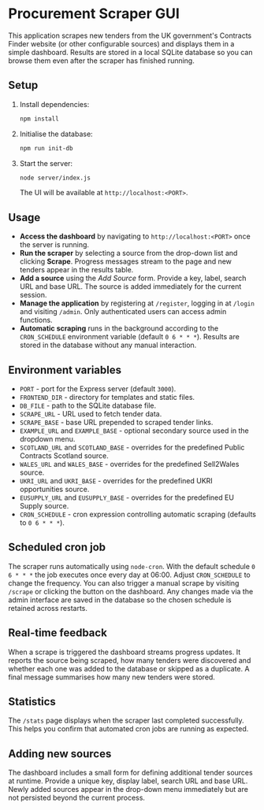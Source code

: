 # Procurement Scraper GUI

This application scrapes new tenders from the UK government's Contracts Finder website (or other configurable sources) and displays them in a simple dashboard. Results are stored in a local SQLite database so you can browse them even after the scraper has finished running.

## Setup

1. Install dependencies:
   ```bash
   npm install
   ```
2. Initialise the database:
   ```bash
   npm run init-db
   ```
3. Start the server:
   ```bash
   node server/index.js
   ```
   The UI will be available at `http://localhost:<PORT>`.

## Usage

- **Access the dashboard** by navigating to `http://localhost:<PORT>` once the
  server is running.
- **Run the scraper** by selecting a source from the drop-down list and clicking
  **Scrape**. Progress messages stream to the page and new tenders appear in the
  results table.
- **Add a source** using the *Add Source* form. Provide a key, label, search URL
  and base URL. The source is added immediately for the current session.
- **Manage the application** by registering at `/register`, logging in at
  `/login` and visiting `/admin`. Only authenticated users can access admin
  functions.
- **Automatic scraping** runs in the background according to the `CRON_SCHEDULE`
  environment variable (default `0 6 * * *`). Results are stored in the
  database without any manual interaction.

## Environment variables

- `PORT` - port for the Express server (default `3000`).
- `FRONTEND_DIR` - directory for templates and static files.
- `DB_FILE` - path to the SQLite database file.
- `SCRAPE_URL` - URL used to fetch tender data.
- `SCRAPE_BASE` - base URL prepended to scraped tender links.
- `EXAMPLE_URL` and `EXAMPLE_BASE` - optional secondary source used in the
  dropdown menu.
- `SCOTLAND_URL` and `SCOTLAND_BASE` - overrides for the predefined Public
  Contracts Scotland source.
- `WALES_URL` and `WALES_BASE` - overrides for the predefined Sell2Wales source.
- `UKRI_URL` and `UKRI_BASE` - overrides for the predefined UKRI opportunities source.
- `EUSUPPLY_URL` and `EUSUPPLY_BASE` - overrides for the predefined EU Supply source.
- `CRON_SCHEDULE` - cron expression controlling automatic scraping (defaults to `0 6 * * *`).

## Scheduled cron job

The scraper runs automatically using `node-cron`. With the default schedule `0 6 * * *` the job executes once every day at 06:00. Adjust `CRON_SCHEDULE` to change the frequency. You can also trigger a manual scrape by visiting `/scrape` or clicking the button on the dashboard. Any changes made via the admin interface are saved in the database so the chosen schedule is retained across restarts.

## Real-time feedback

When a scrape is triggered the dashboard streams progress updates. It reports
the source being scraped, how many tenders were discovered and whether each one
was added to the database or skipped as a duplicate. A final message summarises
how many new tenders were stored.

## Statistics

The `/stats` page displays when the scraper last completed successfully. This
helps you confirm that automated cron jobs are running as expected.

## Adding new sources

The dashboard includes a small form for defining additional tender sources at
runtime. Provide a unique key, display label, search URL and base URL. Newly
added sources appear in the drop-down menu immediately but are not persisted
beyond the current process.
